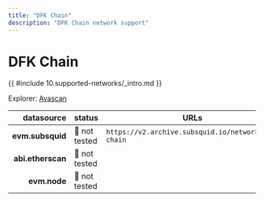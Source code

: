 ```yaml
---
title: "DFK Chain"
description: "DFK Chain network support"
---
```


<!-- markdownlint-disable single-h1 heading-increment no-inline-html -->

# DFK Chain

{{ #include 10.supported-networks/_intro.md }}

Explorer: [Avascan](https://avascan.info/blockchain/dfk/home)

|        datasource | status        | URLs                                               |
| -----------------:|:------------- | -------------------------------------------------- |
|  **evm.subsquid** | 🤔 not tested | `https://v2.archive.subsquid.io/network/dfk-chain` |
| **abi.etherscan** | 🤔 not tested |                                                    |
|      **evm.node** | 🤔 not tested |                                                    |
